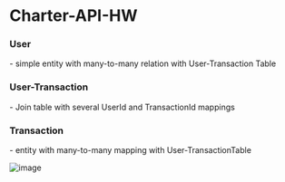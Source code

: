 # Charter-API-HW


<h3>User</h3> - simple entity with many-to-many relation with User-Transaction Table <br/>
<h3>User-Transaction</h3> - Join table with several UserId and TransactionId mappings <br/>
<h3> Transaction</h3> - entity with many-to-many mapping with User-TransactionTable <br/>

![image](https://user-images.githubusercontent.com/44418218/199068037-d4ecb98d-12a8-40cc-a78e-4b86ca96b105.png)


